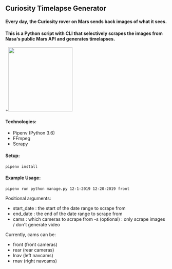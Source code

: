 ## Curiosity Timelapse Generator
#### Every day, the Curiosity rover on Mars sends back images of what it sees. 
#### This is a Python script with CLI that selectively scrapes the images from Nasa's public Mars API and generates timelapses.

+<img src="sample.gif?raw=true" width="200px">

#### Technologies:
- Pipenv (Python 3.6)
- FFmpeg
- Scrapy

#### Setup:
`
pipenv install
`
#### Example Usage:
`
pipenv run python manage.py 12-1-2019 12-20-2019 front
`

Positional arguments:
  - start_date : the start of the date range to scrape from
  - end_date : the end of the date range to scrape from
  - cams : which cameras to scrape from
  -s (optional) : only scrape images / don't generate video

Currently, cams can be:
 - front (front cameras)
 - rear (rear cameras)
 - lnav (left navcams)
 - rnav (right navcams)
